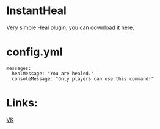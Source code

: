 # InstantHeal
Very simple Heal plugin, you can download it [here](https://www.spigotmc.org/resources/instantheal.88042/download?version=378418).

# config.yml
```
messages:
  healMessage: "You are healed."
  consoleMessage: "Only players can use this command!"
```
# Links:
[VK](vk.com/quxzxrr)
